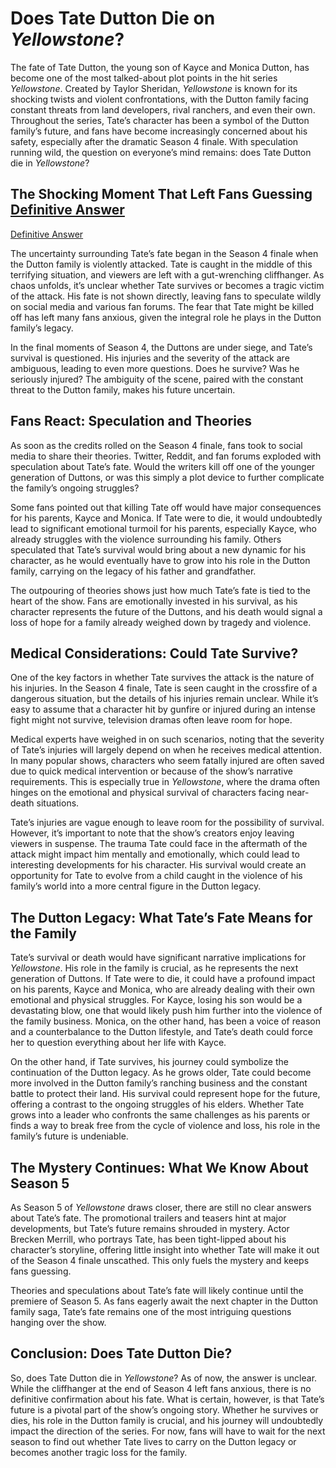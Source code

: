 # Does Tate Dutton Die on *Yellowstone*?

The fate of Tate Dutton, the young son of Kayce and Monica Dutton, has become one of the most talked-about plot points in the hit series *Yellowstone*. Created by Taylor Sheridan, *Yellowstone* is known for its shocking twists and violent confrontations, with the Dutton family facing constant threats from land developers, rival ranchers, and even their own. Throughout the series, Tate’s character has been a symbol of the Dutton family’s future, and fans have become increasingly concerned about his safety, especially after the dramatic Season 4 finale. With speculation running wild, the question on everyone’s mind remains: does Tate Dutton die in *Yellowstone*?

## The Shocking Moment That Left Fans Guessing <a href="https://sarkarijob.co/2025/01/01/does-tate-dutton-die-on-yellowstone-a-definitive-answer/44425/uncategorized/">Definitive Answer</a>
<a href="https://sarkarijob.co/2025/01/01/does-tate-dutton-die-on-yellowstone-a-definitive-answer/44425/uncategorized/">Definitive Answer</a>

The uncertainty surrounding Tate’s fate began in the Season 4 finale when the Dutton family is violently attacked. Tate is caught in the middle of this terrifying situation, and viewers are left with a gut-wrenching cliffhanger. As chaos unfolds, it’s unclear whether Tate survives or becomes a tragic victim of the attack. His fate is not shown directly, leaving fans to speculate wildly on social media and various fan forums. The fear that Tate might be killed off has left many fans anxious, given the integral role he plays in the Dutton family’s legacy.

In the final moments of Season 4, the Duttons are under siege, and Tate’s survival is questioned. His injuries and the severity of the attack are ambiguous, leading to even more questions. Does he survive? Was he seriously injured? The ambiguity of the scene, paired with the constant threat to the Dutton family, makes his future uncertain.

## Fans React: Speculation and Theories

As soon as the credits rolled on the Season 4 finale, fans took to social media to share their theories. Twitter, Reddit, and fan forums exploded with speculation about Tate’s fate. Would the writers kill off one of the younger generation of Duttons, or was this simply a plot device to further complicate the family’s ongoing struggles?

Some fans pointed out that killing Tate off would have major consequences for his parents, Kayce and Monica. If Tate were to die, it would undoubtedly lead to significant emotional turmoil for his parents, especially Kayce, who already struggles with the violence surrounding his family. Others speculated that Tate’s survival would bring about a new dynamic for his character, as he would eventually have to grow into his role in the Dutton family, carrying on the legacy of his father and grandfather.

The outpouring of theories shows just how much Tate’s fate is tied to the heart of the show. Fans are emotionally invested in his survival, as his character represents the future of the Duttons, and his death would signal a loss of hope for a family already weighed down by tragedy and violence.

## Medical Considerations: Could Tate Survive?

One of the key factors in whether Tate survives the attack is the nature of his injuries. In the Season 4 finale, Tate is seen caught in the crossfire of a dangerous situation, but the details of his injuries remain unclear. While it’s easy to assume that a character hit by gunfire or injured during an intense fight might not survive, television dramas often leave room for hope.

Medical experts have weighed in on such scenarios, noting that the severity of Tate’s injuries will largely depend on when he receives medical attention. In many popular shows, characters who seem fatally injured are often saved due to quick medical intervention or because of the show’s narrative requirements. This is especially true in *Yellowstone*, where the drama often hinges on the emotional and physical survival of characters facing near-death situations.

Tate’s injuries are vague enough to leave room for the possibility of survival. However, it’s important to note that the show’s creators enjoy leaving viewers in suspense. The trauma Tate could face in the aftermath of the attack might impact him mentally and emotionally, which could lead to interesting developments for his character. His survival would create an opportunity for Tate to evolve from a child caught in the violence of his family’s world into a more central figure in the Dutton legacy.

## The Dutton Legacy: What Tate’s Fate Means for the Family

Tate’s survival or death would have significant narrative implications for *Yellowstone*. His role in the family is crucial, as he represents the next generation of Duttons. If Tate were to die, it could have a profound impact on his parents, Kayce and Monica, who are already dealing with their own emotional and physical struggles. For Kayce, losing his son would be a devastating blow, one that would likely push him further into the violence of the family business. Monica, on the other hand, has been a voice of reason and a counterbalance to the Dutton lifestyle, and Tate’s death could force her to question everything about her life with Kayce.

On the other hand, if Tate survives, his journey could symbolize the continuation of the Dutton legacy. As he grows older, Tate could become more involved in the Dutton family’s ranching business and the constant battle to protect their land. His survival could represent hope for the future, offering a contrast to the ongoing struggles of his elders. Whether Tate grows into a leader who confronts the same challenges as his parents or finds a way to break free from the cycle of violence and loss, his role in the family’s future is undeniable.

## The Mystery Continues: What We Know About Season 5

As Season 5 of *Yellowstone* draws closer, there are still no clear answers about Tate’s fate. The promotional trailers and teasers hint at major developments, but Tate’s future remains shrouded in mystery. Actor Brecken Merrill, who portrays Tate, has been tight-lipped about his character’s storyline, offering little insight into whether Tate will make it out of the Season 4 finale unscathed. This only fuels the mystery and keeps fans guessing.

Theories and speculations about Tate’s fate will likely continue until the premiere of Season 5. As fans eagerly await the next chapter in the Dutton family saga, Tate’s fate remains one of the most intriguing questions hanging over the show.

## Conclusion: Does Tate Dutton Die?

So, does Tate Dutton die in *Yellowstone*? As of now, the answer is unclear. While the cliffhanger at the end of Season 4 left fans anxious, there is no definitive confirmation about his fate. What is certain, however, is that Tate’s future is a pivotal part of the show’s ongoing story. Whether he survives or dies, his role in the Dutton family is crucial, and his journey will undoubtedly impact the direction of the series. For now, fans will have to wait for the next season to find out whether Tate lives to carry on the Dutton legacy or becomes another tragic loss for the family.
